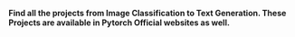 **Find all the projects from Image Classification to Text Generation. These Projects are available in Pytorch Official websites as well.**
